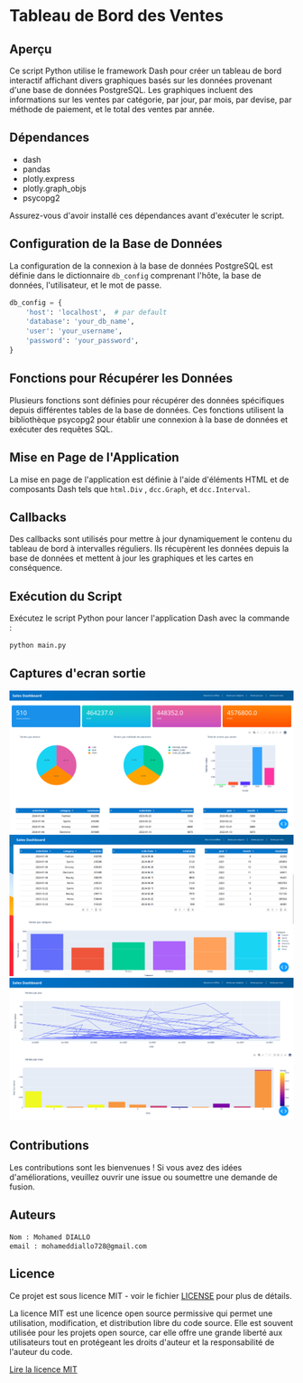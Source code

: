 # Tableau de Bord des Ventes

## Aperçu

Ce script Python utilise le framework Dash pour créer un tableau de bord interactif affichant divers graphiques basés
sur les données provenant d'une base de données PostgreSQL. Les graphiques incluent des informations sur les ventes par
catégorie, par jour, par mois, par devise, par méthode de paiement, et le total des ventes par année.

## Dépendances

- dash
- pandas
- plotly.express
- plotly.graph_objs
- psycopg2

Assurez-vous d'avoir installé ces dépendances avant d'exécuter le script.

## Configuration de la Base de Données

La configuration de la connexion à la base de données PostgreSQL est définie dans le dictionnaire `db_config` comprenant
l'hôte, la base de données, l'utilisateur, et le mot de passe.

```python
db_config = {
    'host': 'localhost',  # par default 
    'database': 'your_db_name',
    'user': 'your_username',
    'password': 'your_password',
}
```

## Fonctions pour Récupérer les Données

Plusieurs fonctions sont définies pour récupérer des données spécifiques depuis différentes tables de la base de
données. Ces fonctions utilisent la bibliothèque psycopg2 pour établir une connexion à la base de données et exécuter
des requêtes SQL.

## Mise en Page de l'Application

La mise en page de l'application est définie à l'aide d'éléments HTML et de composants Dash tels que `html.Div`
, `dcc.Graph`, et `dcc.Interval`.

## Callbacks

Des callbacks sont utilisés pour mettre à jour dynamiquement le contenu du tableau de bord à intervalles réguliers. Ils
récupèrent les données depuis la base de données et mettent à jour les graphiques et les cartes en conséquence.

## Exécution du Script

Exécutez le script Python pour lancer l'application Dash avec la commande :

```bash
python main.py
```

## Captures d'ecran sortie
![En chiffre](../assets/Screenshot1.png)
![En tableau](../assets/Screenshot2.png)
![En mois](../assets/Screenshot3.png)


## Contributions

Les contributions sont les bienvenues ! Si vous avez des idées d'améliorations, veuillez ouvrir une issue ou soumettre
une demande de fusion.

## Auteurs

    Nom : Mohamed DIALLO
    email : mohameddiallo728@gmail.com

## Licence

Ce projet est sous licence MIT - voir le fichier [LICENSE](https://opensource.org/licenses/MIT) pour plus de détails.

La licence MIT est une licence open source permissive qui permet une utilisation, modification, et distribution libre du
code source. Elle est souvent utilisée pour les projets open source, car elle offre une grande liberté aux utilisateurs
tout en protégeant les droits d'auteur et la responsabilité de l'auteur du code.

[Lire la licence MIT](https://opensource.org/licenses/MIT)

